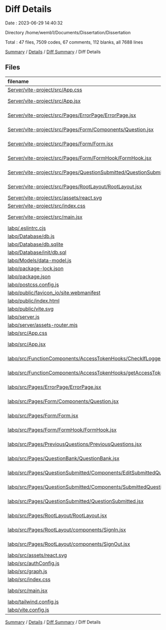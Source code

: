 # Diff Details

Date : 2023-06-29 14:40:32

Directory /home/wemb1/Documents/Dissertation/Dissertation

Total : 47 files,  7509 codes, 67 comments, 112 blanks, all 7688 lines

[Summary](results.md) / [Details](details.md) / [Diff Summary](diff.md) / Diff Details

## Files
| filename | language | code | comment | blank | total |
| :--- | :--- | ---: | ---: | ---: | ---: |
| [Server/vite-project/src/App.css](/Server/vite-project/src/App.css) | CSS | 0 | 0 | -1 | -1 |
| [Server/vite-project/src/App.jsx](/Server/vite-project/src/App.jsx) | JavaScript JSX | -20 | 0 | -7 | -27 |
| [Server/vite-project/src/Pages/ErrorPage/ErrorPage.jsx](/Server/vite-project/src/Pages/ErrorPage/ErrorPage.jsx) | JavaScript JSX | -6 | 0 | -3 | -9 |
| [Server/vite-project/src/Pages/Form/Components/Question.jsx](/Server/vite-project/src/Pages/Form/Components/Question.jsx) | JavaScript JSX | -101 | 0 | -13 | -114 |
| [Server/vite-project/src/Pages/Form/Form.jsx](/Server/vite-project/src/Pages/Form/Form.jsx) | JavaScript JSX | -8 | 0 | -2 | -10 |
| [Server/vite-project/src/Pages/Form/FormHook/FormHook.jsx](/Server/vite-project/src/Pages/Form/FormHook/FormHook.jsx) | JavaScript JSX | -21 | 0 | -6 | -27 |
| [Server/vite-project/src/Pages/QuestionSubmitted/QuestionSubmitted.jsx](/Server/vite-project/src/Pages/QuestionSubmitted/QuestionSubmitted.jsx) | JavaScript JSX | -11 | 0 | -2 | -13 |
| [Server/vite-project/src/Pages/RootLayout/RootLayout.jsx](/Server/vite-project/src/Pages/RootLayout/RootLayout.jsx) | JavaScript JSX | -20 | 0 | -3 | -23 |
| [Server/vite-project/src/assets/react.svg](/Server/vite-project/src/assets/react.svg) | XML | -1 | 0 | 0 | -1 |
| [Server/vite-project/src/index.css](/Server/vite-project/src/index.css) | CSS | 0 | 0 | -2 | -2 |
| [Server/vite-project/src/main.jsx](/Server/vite-project/src/main.jsx) | JavaScript JSX | -9 | 0 | -3 | -12 |
| [labq/.eslintrc.cjs](/labq/.eslintrc.cjs) | JavaScript | 15 | 0 | 1 | 16 |
| [labq/Database/db.js](/labq/Database/db.js) | JavaScript | 9 | 1 | 5 | 15 |
| [labq/Database/db.sqlite](/labq/Database/db.sqlite) | SQL | 45 | 0 | 0 | 45 |
| [labq/Database/init/db.sql](/labq/Database/init/db.sql) | SQL | 7 | 0 | 2 | 9 |
| [labq/Models/data-model.js](/labq/Models/data-model.js) | JavaScript | 39 | 2 | 10 | 51 |
| [labq/package-lock.json](/labq/package-lock.json) | JSON | 6,918 | 0 | 1 | 6,919 |
| [labq/package.json](/labq/package.json) | JSON | 50 | 0 | 1 | 51 |
| [labq/postcss.config.js](/labq/postcss.config.js) | JavaScript | 6 | 0 | 1 | 7 |
| [labq/public/favicon_io/site.webmanifest](/labq/public/favicon_io/site.webmanifest) | JSON | 1 | 0 | 0 | 1 |
| [labq/public/index.html](/labq/public/index.html) | HTML | 20 | 0 | 0 | 20 |
| [labq/public/vite.svg](/labq/public/vite.svg) | XML | 1 | 0 | 0 | 1 |
| [labq/server.js](/labq/server.js) | JavaScript | 34 | 16 | 12 | 62 |
| [labq/server/assets-router.mjs](/labq/server/assets-router.mjs) | JavaScript | 14 | 0 | 5 | 19 |
| [labq/src/App.css](/labq/src/App.css) | CSS | 0 | 0 | 1 | 1 |
| [labq/src/App.jsx](/labq/src/App.jsx) | JavaScript JSX | 30 | 1 | 7 | 38 |
| [labq/src/FunctionComponents/AccessTokenHooks/CheckIfLoggedIn.jsx](/labq/src/FunctionComponents/AccessTokenHooks/CheckIfLoggedIn.jsx) | JavaScript JSX | 10 | 1 | 3 | 14 |
| [labq/src/FunctionComponents/AccessTokenHooks/getAccessToken.jsx](/labq/src/FunctionComponents/AccessTokenHooks/getAccessToken.jsx) | JavaScript JSX | 19 | 1 | 7 | 27 |
| [labq/src/Pages/ErrorPage/ErrorPage.jsx](/labq/src/Pages/ErrorPage/ErrorPage.jsx) | JavaScript JSX | 6 | 0 | 3 | 9 |
| [labq/src/Pages/Form/Components/Question.jsx](/labq/src/Pages/Form/Components/Question.jsx) | JavaScript JSX | 139 | 5 | 12 | 156 |
| [labq/src/Pages/Form/Form.jsx](/labq/src/Pages/Form/Form.jsx) | JavaScript JSX | 10 | 1 | 2 | 13 |
| [labq/src/Pages/Form/FormHook/FormHook.jsx](/labq/src/Pages/Form/FormHook/FormHook.jsx) | JavaScript JSX | 30 | 0 | 6 | 36 |
| [labq/src/Pages/PreviousQuestions/PreviousQuestions.jsx](/labq/src/Pages/PreviousQuestions/PreviousQuestions.jsx) | JavaScript JSX | 49 | 0 | 6 | 55 |
| [labq/src/Pages/QuestionBank/QuestionBank.jsx](/labq/src/Pages/QuestionBank/QuestionBank.jsx) | JavaScript JSX | 7 | 0 | 2 | 9 |
| [labq/src/Pages/QuestionSubmitted/Components/EditSubmittedQuestion.jsx](/labq/src/Pages/QuestionSubmitted/Components/EditSubmittedQuestion.jsx) | JavaScript JSX | 10 | 4 | 20 | 34 |
| [labq/src/Pages/QuestionSubmitted/Components/SubmittedQuestion.jsx](/labq/src/Pages/QuestionSubmitted/Components/SubmittedQuestion.jsx) | JavaScript JSX | 58 | 1 | 11 | 70 |
| [labq/src/Pages/QuestionSubmitted/QuestionSubmitted.jsx](/labq/src/Pages/QuestionSubmitted/QuestionSubmitted.jsx) | JavaScript JSX | 16 | 0 | 3 | 19 |
| [labq/src/Pages/RootLayout/RootLayout.jsx](/labq/src/Pages/RootLayout/RootLayout.jsx) | JavaScript JSX | 39 | 1 | 4 | 44 |
| [labq/src/Pages/RootLayout/components/SignIn.jsx](/labq/src/Pages/RootLayout/components/SignIn.jsx) | JavaScript JSX | 15 | 1 | 6 | 22 |
| [labq/src/Pages/RootLayout/components/SignOut.jsx](/labq/src/Pages/RootLayout/components/SignOut.jsx) | JavaScript JSX | 12 | 1 | 4 | 17 |
| [labq/src/assets/react.svg](/labq/src/assets/react.svg) | XML | 1 | 0 | 0 | 1 |
| [labq/src/authConfig.js](/labq/src/authConfig.js) | JavaScript | 43 | 20 | 6 | 69 |
| [labq/src/graph.js](/labq/src/graph.js) | JavaScript | 13 | 5 | 5 | 23 |
| [labq/src/index.css](/labq/src/index.css) | CSS | 3 | 0 | 1 | 4 |
| [labq/src/main.jsx](/labq/src/main.jsx) | JavaScript JSX | 16 | 4 | 5 | 25 |
| [labq/tailwind.config.js](/labq/tailwind.config.js) | JavaScript | 10 | 1 | 0 | 11 |
| [labq/vite.config.js](/labq/vite.config.js) | JavaScript | 11 | 1 | 2 | 14 |

[Summary](results.md) / [Details](details.md) / [Diff Summary](diff.md) / Diff Details